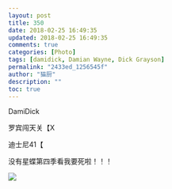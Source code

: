 ```yaml
---
layout: post
title: 350
date: 2018-02-25 16:49:35
updated: 2018-02-25 16:49:35
comments: true
categories: [Photo]
tags: [damidick, Damian Wayne, Dick Grayson]
permalink: "2433ed_1256545f"
author: "猫厨"
description: ""
toc: true
---
```


<p>DamiDick</p> 
<p>罗宾闯天关【X</p> 
<p>迪士尼41【</p> 
<p>没有星蝶第四季看我要死啦！！！</p>

![](/img/img_cVZNdzJtQk9JV2RNcDJ1NGF4dG95V3IzVmVBb0FSeC93OHdOY3RWUWxJOFpkVFFQckYrSGlnPT0.jpg)